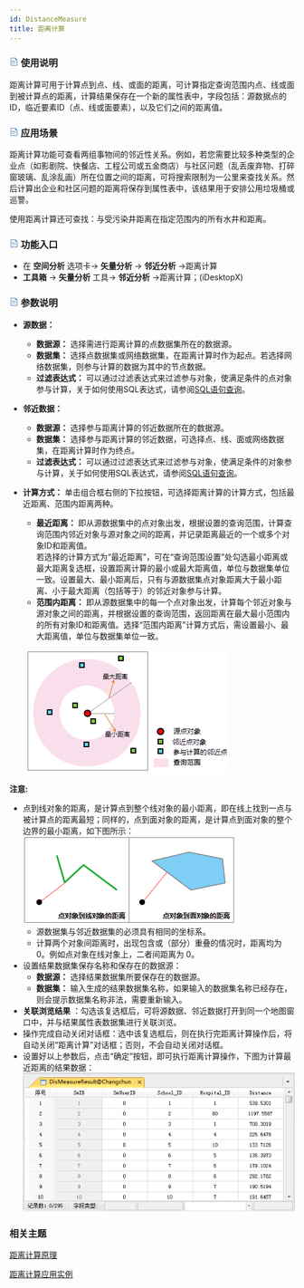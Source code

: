 ```yaml
---
id: DistanceMeasure
title: 距离计算
---
```

### ![](../../../img/read.gif) 使用说明

距离计算可用于计算点到点、线、或面的距离，可计算指定查询范围内点、线或面到被计算点的距离，计算结果保存在一个新的属性表中，字段包括：源数据点的ID，临近要素ID（点、线或面要素），以及它们之间的距离值。

### ![](../../../img/read.gif) 应用场景

距离计算功能可查看两组事物间的邻近性关系。例如，若您需要比较多种类型的企业点（如影剧院、快餐店、工程公司或五金商店）与社区问题（乱丢废弃物、打碎窗玻璃、乱涂乱画）所在位置之间的距离，可将搜索限制为一公里来查找关系。然后计算出企业和社区问题的距离将保存到属性表中，该结果用于安排公用垃圾桶或巡警。

使用距离计算还可查找：与受污染井距离在指定范围内的所有水井和距离。

### ![](../../../img/read.gif) 功能入口

  * 在 **空间分析** 选项卡-> **矢量分析** -> **邻近分析** ->距离计算
  * **工具箱** -> **矢量分析** 工具-> **邻近分析** ->距离计算；(iDesktopX)

### ![](../../../img/read.gif) 参数说明

  * **源数据：**
    * **数据源：** 选择需进行距离计算的点数据集所在的数据源。
    * **数据集：** 选择点数据集或网络数据集，在距离计算时作为起点。若选择网络数据集，则参与计算的数据为其中的节点数据。
    * **过滤表达式：** 可以通过过滤表达式来过滤参与对象，使满足条件的点对象参与计算，关于如何使用SQL表达式，请参阅[SQL语句查询](../../../Query/SQLQueryDia)。
  * **邻近数据：**
    * **数据源：** 选择参与距离计算的邻近数据所在的数据源。
    * **数据集：** 选择参与距离计算的邻近数据，可选择点、线、面或网络数据集，在距离计算时作为终点。
    * **过滤表达式：** 可以通过过滤表达式来过滤参与对象，使满足条件的对象参与计算，关于如何使用SQL表达式，请参阅[SQL语句查询](../../../Query/SQLQueryDia)。
  * **计算方式：** 单击组合框右侧的下拉按钮，可选择距离计算的计算方式，包括最近距离、范围内距离两种。

    * **最近距离：** 即从源数据集中的点对象出发，根据设置的查询范围，计算查询范围内邻近对象与源对象之间的距离，并记录距离最近的一个或多个对象ID和距离值。<br/>若选择的计算方式为“最近距离”，可在“查询范围设置”处勾选最小距离或最大距离复选框，设置距离计算的最小或最大距离值，单位与数据集单位一致。设置最大、最小距离后，只有与源数据集点对象距离大于最小距离、小于最大距离（包括等于）的邻近对象参与计算。
    * **范围内距离：** 即从源数据集中的每一个点对象出发，计算每个邻近对象与源对象之间的距离，并根据设置的查询范围，返回距离在最大最小范围内的所有对象ID和距离值。选择“范围内距离”计算方式后，需设置最小、最大距离值，单位与数据集单位一致。 

　　![](img/Distance.png)  

  
**注意:**

* 点到线对象的距离，是计算点到整个线对象的最小距离，即在线上找到一点与被计算点的距离最短；同样的，点到面对象的距离，是计算点到面对象的整个边界的最小距离，如下图所示： <br/> 
  ![](img/DisMeasure.png)  
    * 源数据集与邻近数据集的必须具有相同的坐标系。
    * 计算两个对象间距离时，出现包含或（部分）重叠的情况时，距离均为 0。例如点对象在线对象上，二者间距离为 0。
* 设置结果数据集保存名称和保存在的数据源： 
    * **数据源：** 选择结果数据集所要保存在的数据源。
    * **数据集：** 输入生成的结果数据集名称，如果输入的数据集名称已经存在，则会提示数据集名称非法，需要重新输入。
* **关联浏览结果** ：勾选该复选框后，可将源数据、邻近数据打开到同一个地图窗口中，并与结果属性表数据集进行关联浏览。
* 操作完成自动关闭对话框：选中该复选框后，则在执行完距离计算操作后，将自动关闭“距离计算”对话框；否则，不会自动关闭对话框。
* 设置好以上参数后，点击“确定”按钮，即可执行距离计算操作，下图为计算最近距离的结果数据：
<br/>![](img/DisMeasureResult.png)  
  

###  相关主题

[距离计算原理](DistanceMeasure_Theory)

[距离计算应用实例](DistanceAnalyst_Example)
